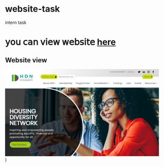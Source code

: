 # website-task
intern task
<h1>𝗒𝗈𝗎 𝖼𝖺𝗇 𝗏𝗂𝖾𝗐 𝗐𝖾𝖻𝗌𝗂𝗍𝖾 <a href="https://hdnnetwork.netlify.app/">here</a></h1>
<h2>Website view</h2><img src="ast/website view.PNG" alt="website view">)
